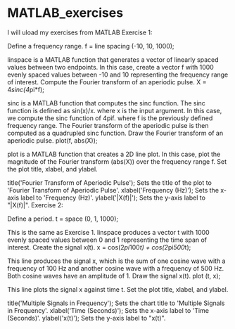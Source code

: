 # MATLAB_exercises
I will uload my exercises from MATLAB
Exercise 1:


Define a frequency range.
f = line spacing (-10, 10, 1000);

linspace is a MATLAB function that generates a vector of linearly spaced values ​​between two endpoints. In this case, create a vector f with 1000 evenly spaced values ​​between -10 and 10 representing the frequency range of interest.
Compute the Fourier transform of an aperiodic pulse.
X = 4*sinc(4*pi*f);

sinc is a MATLAB function that computes the sinc function. The sinc function is defined as sin(x)/x. where x is the input argument. In this case, we compute the sinc function of 4pif. where f is the previously defined frequency range. The Fourier transform of the aperiodic pulse is then computed as a quadrupled sinc function.
Draw the Fourier transform of an aperiodic pulse.
plot(f, abs(X));

plot is a MATLAB function that creates a 2D line plot. In this case, plot the magnitude of the Fourier transform (abs(X)) over the frequency range f.
Set the plot title, xlabel, and ylabel.


title('Fourier Transform of Aperiodic Pulse'); Sets the title of the plot to 'Fourier Transform of Aperiodic Pulse'.
xlabel('Frequency (Hz)'); Sets the x-axis label to 'Frequency (Hz)'. ylabel('|X(f)|'); Sets the y-axis label to "|X(f)|".
Exercise 2:


Define a period.
t = space (0, 1, 1000);

This is the same as Exercise 1.
linspace produces a vector t with 1000 evenly spaced values ​​between 0 and 1 representing the time span of interest.
Create the signal x(t).
x = cos(2*pi*100*t) + cos(2*pi*500*t);

This line produces the signal x, which is the sum of one cosine wave with a frequency of 100 Hz and another cosine wave with a frequency of 500 Hz. Both cosine waves have an amplitude of 1.
Draw the signal x(t).
plot (t, x);

This line plots the signal x against time t.
Set the plot title, xlabel, and ylabel.


title('Multiple Signals in Frequency'); Sets the chart title to 'Multiple Signals in Frequency'. xlabel('Time (Seconds)'); Sets the x-axis label to 'Time (Seconds)'.
ylabel('x(t)'); Sets the y-axis label to "x(t)". 
